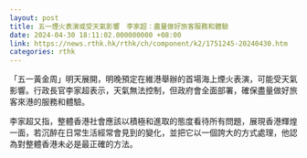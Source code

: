 ```yaml
---
layout: post
title: 五一煙火表演或受天氣影響　李家超：盡量做好旅客服務和體驗
date: 2024-04-30 18:11:02.000000000 +08:00
link: https://news.rthk.hk/rthk/ch/component/k2/1751245-20240430.htm
categories: rthk
---
```


「五一黃金周」明天展開，明晚預定在維港舉辦的首場海上煙火表演，可能受天氣影響。行政長官李家超表示，天氣無法控制，但政府會全面部署，確保盡量做好旅客來港的服務和體驗。

李家超又指，整體香港社會應該以積極和進取的態度看待所有問題，展現香港輝煌一面，若沉醉在日常生活經常會見到的變化，並把它以一個誇大的方式處理，他認為對整體香港未必是最正確的方法。
